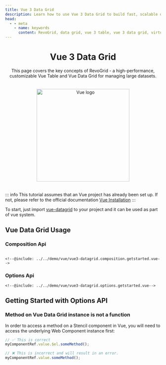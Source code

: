 ```yaml
---
title: Vue 3 Data Grid
description: Learn how to use Vue 3 Data Grid to build fast, scalable data applications with support for virtual rows and columns.
head:
  - - meta
    - name: keywords
      content: RevoGrid, data grid, vue 3 table, vue 3 data grid, virtual grid, virtual rows, virtual columns, reactive data grid, Vue 3 grid example, grid performance, large data sets, customizable grid
---
```



<div style="text-align: center">


# Vue 3 Data Grid

This page covers the key concepts of RevoGrid - a high-performance, customizable Vue Table and Vue Data Grid for managing large datasets.

<img src="/vuejs.svg" alt="Vue logo" width="300" height="300" style="margin: 20px auto;" />

</div>

::: info
This tutorial assumes that an Vue project has already been set up.
If not, please refer to the official documentation [Vue Installation](https://vuejs.org/guide/quick-start)
:::



To start, just import [vue-datagrid](https://github.com/revolist/vue3-datagrid) to your project and it can be used as part of vue system.

<!--@include: ./_install.md-->

## Vue Data Grid Usage

### Composition Api
```vue

<!--@include: ../../demo/vue/vue3-datagrid.composition.getstarted.vue-->
```
 


### Options Api
```vue
<!--@include: ../../demo/vue/vue3-datagrid.options.getstarted.vue-->
```

##  Getting Started with Options API

<!--@include: ../../demo/vue/vue.sample.options.md-->



### Method on Vue Data Grid instance is not a function

In order to access a method on a Stencil component in Vue, you will need to access the underlying Web Component instance first:

```js
// ✅ This is correct
myComponentRef.value.$el.someMethod();

// ❌ This is incorrect and will result in an error.
myComponentRef.value.someMethod();
```


<!--@include: ./_examples.md-->
